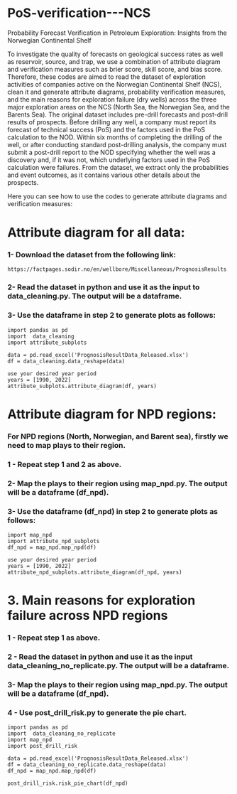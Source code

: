 # PoS-verification---NCS
Probability Forecast Verification in Petroleum Exploration: Insights from the Norwegian Continental Shelf

To investigate the quality of forecasts on geological success rates as well as reservoir, source, and trap, we use a combination of attribute diagram and verification measures such as brier score, skill score, and bias score.
Therefore, these codes are aimed to read the dataset of exploration activities of companies active on the Norwegian Continental Shelf (NCS), clean it and generate attribute diagrams, probability verification measures, and the main reasons for exploration failure (dry wells) across the three major exploration areas on the NCS (North Sea, the Norwegian Sea, and the Barents Sea). 
The original dataset includes pre-drill forecasts and post-drill results of prospects. Before drilling any well, a company must report its forecast of technical success (PoS) and the factors used in the PoS calculation to the NOD. Within six months of completing the drilling of the well, or after conducting standard post-drilling analysis, the company must submit a post-drill report to the NOD specifying whether the well was a discovery and, if it was not, which underlying factors used in the PoS calculation were failures. From the dataset, we extract only the probabilities and event outcomes, as it contains various other details about the prospects.


Here you can see how to use the codes to generate attribute diagrams and verification measures:
# Attribute diagram for all data:
     
  ### 1- Download the dataset from the following link:
    https://factpages.sodir.no/en/wellbore/Miscellaneous/PrognosisResults
  
  ### 2- Read the dataset in python and use it as the input to data_cleaning.py. The output will be a dataframe.
  ### 3- Use the dataframe in step 2 to generate plots as follows: 
    import pandas as pd
    import  data_cleaning
    import attribute_subplots
    
    data = pd.read_excel('PrognosisResultData_Released.xlsx')
    df = data_cleaning.data_reshape(data)

    use your desired year period
    years = [1990, 2022]
    attribute_subplots.attribute_diagram(df, years)
  
# Attribute diagram for NPD regions:
  ### For NPD regions (North, Norwegian, and Barent sea), firstly we need to map plays to their region.

  ### 1 - Repeat step 1 and 2 as above.
  ### 2- Map the plays to their region using map_npd.py. The output will be a dataframe (df_npd).
  ### 3- Use the dataframe (df_npd) in step 2 to generate plots as follows:
  
    import map_npd
    import attribute_npd_subplots
    df_npd = map_npd.map_npd(df)

    use your desired year period
    years = [1990, 2022]
    attribute_npd_subplots.attribute_diagram(df_npd, years)
  
# 3. Main reasons for exploration failure across NPD regions
   
  ### 1 - Repeat step 1 as above.
  ### 2 - Read the dataset in python and use it as the input data_cleaning_no_replicate.py. The output will be a dataframe.
  ### 3- Map the plays to their region using map_npd.py. The output will be a dataframe (df_npd).
  ### 4 - Use post_drill_risk.py to generate	 the pie chart.

    import pandas as pd
    import  data_cleaning_no_replicate
    import map_npd
    import post_drill_risk
    
    data = pd.read_excel('PrognosisResultData_Released.xlsx')
    df = data_cleaning_no_replicate.data_reshape(data)
    df_npd = map_npd.map_npd(df)

    post_drill_risk.risk_pie_chart(df_npd)







